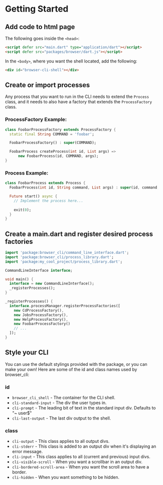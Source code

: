 # Getting Started

## Add code to html page

The following goes inside the `<head>`:

```html
<script defer src="main.dart" type="application/dart"></script>
<script defer src="packages/browser/dart.js"></script>
```

In the `<body>`, where you want the shell located, add the following:

```html
<div id="browser-cli-shell"></div>
```


## Create or import processes

Any process that you want to run in the CLI needs to extend the
`Process` class, and it needs to also have a factory that extends
the `ProcessFactory` class.

### ProcessFactory Example:

```dart
class FoobarProcessFactory extends ProcessFactory {
  static final String COMMAND = 'foobar';

  FoobarProcessFactory() : super(COMMAND);

  FoobarProcess createProcess(int id, List args) =>
      new FoobarProcess(id, COMMAND, args);
}
```

### Process Example:

```dart
class FoobarProcess extends Process {
  FoobarProcess(int id, String command, List args) : super(id, command, args);

  Future start() async {
    // Implement the process here...
    
    exit(0);
  }
}
```


## Create a main.dart and register desired process factories

```dart
import 'package:browser_cli/command_line_interface.dart';
import 'package:browser_cli/process_library.dart';
import 'package:my_cool_project/process_library.dart';

CommandLineInterface interface;

void main() {
  interface = new CommandLineInterface();
  _registerProcesses();
}

_registerProcesses() {
  interface.processManager.registerProcessFactories([
    new CdProcessFactory(),
    new JobsProcessFactory(),
    new HelpProcessFactory(),
    new FoobarProcessFactory()
    // ...
  ]);
}
```


## Style your CLI

You can use the default stylings provided with the package, or
you can make your own! Here are some of the id and class names
used by browser_cli:

### id

- `browser_cli_shell` - The container for the CLI shell.
- `cli-standard-input` - The div the user types in.
- `cli-prompt` - The leading bit of text in the standard input
  div. Defaults to "~ user$"
- `cli-last-output` - The last div output to the shell.

### class

- `cli-output` - This class applies to all output divs.
- `cli-stderr` - This class is added to an output div when it's
  displaying an error message.
- `cli-input` - This class applies to all (current and previous)
  input divs.
- `cli-visible-scroll` - When you want a scrollbar in an output div.
- `cli-bordered-scroll-area` - When you want the scroll area to
  have a border.
- `cli-hidden` - When you want something to be hidden.
